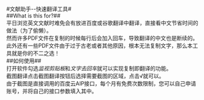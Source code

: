 #文献助手--快速翻译工具#  
##What is this for?##  
平日浏览英文文献时难免会有放进百度或谷歌翻译中翻译，直接看中文节省时间的做法（为了偷懒）。  
然而许多PDF文件在复制的时候每行后会加入回车，导致翻译的中文也是断续的。  
此外还有一些PDF文件由于过于古老或者其他原因，根本无法复制文字，那么本工具就是你的不二之选！  
##如何使用##   
打开软件勾选*监视剪贴板*和*文字去回车*就可以实现复制即翻译的功能。  
截图翻译点击截图翻译按钮后选择需要截图的区域，点击√就可以。  
由于截图是直接调用的百度云AIP接口，每个月有免费次数限制，您可以自己申请账号，并将自己的接口参数填入其中。  

